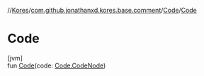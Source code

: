 //[Kores](../../../index.md)/[com.github.jonathanxd.kores.base.comment](../index.md)/[Code](index.md)/[Code](-code.md)

# Code

[jvm]\
fun [Code](-code.md)(code: [Code.CodeNode](-code-node/index.md))
